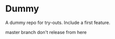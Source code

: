 Dummy
=====

A dummy repo for try-outs.
Include a first feature.


master branch don't release from here 
